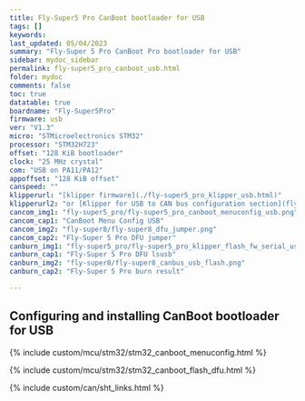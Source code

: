```yaml
---
title: Fly-Super5 Pro CanBoot bootloader for USB
tags: []
keywords: 
last_updated: 05/04/2023
summary: "Fly-Super 5 Pro CanBoot Pro bootloader for USB"
sidebar: mydoc_sidebar
permalink: fly-super5_pro_canboot_usb.html
folder: mydoc
comments: false
toc: true
datatable: true
boardname: "Fly-Super5Pro"
firmware: usb
ver: "V1.3" 
micro: "STMicroelectronics STM32"
processor: "STM32H723"
offset: "128 KiB bootloader"
clock: "25 MHz crystal"
com: "USB on PA11/PA12"
appoffset: "128 KiB offset"
canspeed: ""
klipperurl: "[klipper firmware](./fly-super5_pro_klipper_usb.html)"
klipperurl2: "or [Klipper for USB to CAN bus configuration section](fly-super5_pro_klipper_usbtocan.html)"
cancom_img1: "fly-super5_pro/fly-super5_pro_canboot_menuconfig_usb.png"
cancom_cap1: "CanBoot Menu Config USB"
cancom_img2: "fly-super8/fly-super8_dfu_jumper.png"
cancom_cap2: "Fly-Super 5 Pro DFU jumper"
canburn_img1: "fly-super5_pro/fly-super5_pro_klipper_flash_fw_serial_usb.png"
canburn_cap1: "Fly-Super 5 Pro DFU lsusb"
canburn_img2: "fly-super8/fly-super8_canbus_usb_flash.png"
canburn_cap2: "Fly-Super 5 Pro burn result"

---
```


## Configuring and installing CanBoot bootloader for USB

{% include custom/mcu/stm32/stm32_canboot_menuconfig.html %}

{% include custom/mcu/stm32/stm32_canboot_flash_dfu.html  %}

{% include custom/can/sht_links.html %}

